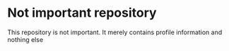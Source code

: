 # Not important repository

This repository is not important. It merely contains profile information and nothing else
